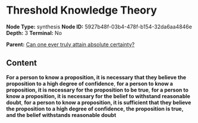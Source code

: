 # Threshold Knowledge Theory

**Node Type:** synthesis
**Node ID:** 5927b48f-03b4-478f-b154-32da6aa4846e
**Depth:** 3
**Terminal:** No

**Parent:** [Can one ever truly attain absolute certainty?](can-one-ever-truly-attain-absolute-certainty.md)

## Content

**For a person to know a proposition, it is necessary that they believe the proposition to a high degree of confidence**, **for a person to know a proposition, it is necessary for the proposition to be true**, **for a person to know a proposition, it is necessary for the belief to withstand reasonable doubt**, **for a person to know a proposition, it is sufficient that they believe the proposition to a high degree of confidence, the proposition is true, and the belief withstands reasonable doubt**
